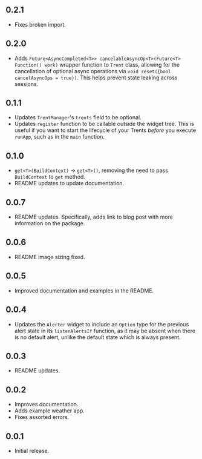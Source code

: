 ## 0.2.1

- Fixes broken import.

## 0.2.0

- Adds `Future<AsyncCompleted<T>> cancelableAsyncOp<T>(Future<T> Function() work)` wrapper function to `Trent` class, allowing for the cancellation of optional async operations via `void reset({bool cancelAsyncOps = true})`. This helps prevent state leaking across sessions.

## 0.1.1

- Updates `TrentManager`'s `trents` field to be optional.
- Updates `register` function to be callable outside the widget tree. This is useful if you want to start the lifecycle of your Trents *before* you execute `runApp`, such as in the `main` function.

## 0.1.0

- `get<T>(BuildContext)` -> `get<T>()`, removing the need to pass `BuildContext` to `get` method.
- README updates to update documentation.

## 0.0.7

- README updates. Specifically, adds link to blog post with more information on the package.

## 0.0.6

- README image sizing fixed.

## 0.0.5

- Improved documentation and examples in the README.

## 0.0.4

- Updates the `Alerter` widget to include an `Option` type for the previous alert state in its `listenAlertsIf` function, as it may be absent when there is no default alert, unlike the default state which is always present.

## 0.0.3

- README updates.

## 0.0.2

- Improves documentation.
- Adds example weather app.
- Fixes assorted errors.

## 0.0.1

- Initial release.
